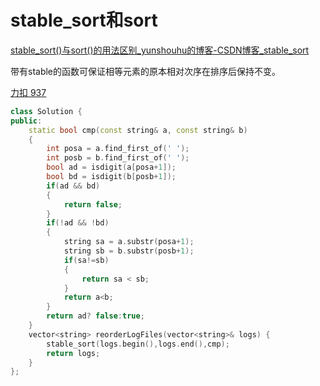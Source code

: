 # stable_sort和sort
[stable_sort()与sort()的用法区别_yunshouhu的博客-CSDN博客_stable_sort](https://blog.csdn.net/earbao/article/details/54911878)

带有stable的函数可保证相等元素的原本相对次序在排序后保持不变。

[力扣 937](https://leetcode-cn.com/problems/reorder-data-in-log-files/)

```cpp
class Solution {
public:
    static bool cmp(const string& a, const string& b)
    {
        int posa = a.find_first_of(' ');
        int posb = b.find_first_of(' ');
        bool ad = isdigit(a[posa+1]);
        bool bd = isdigit(b[posb+1]);
        if(ad && bd)
        {
            return false;
        }
        if(!ad && !bd)
        {
            string sa = a.substr(posa+1);
            string sb = b.substr(posb+1);
            if(sa!=sb)
            {
                return sa < sb;
            }
            return a<b;
        }
        return ad? false:true;
    }
    vector<string> reorderLogFiles(vector<string>& logs) {
        stable_sort(logs.begin(),logs.end(),cmp);
        return logs;
    }
};
```